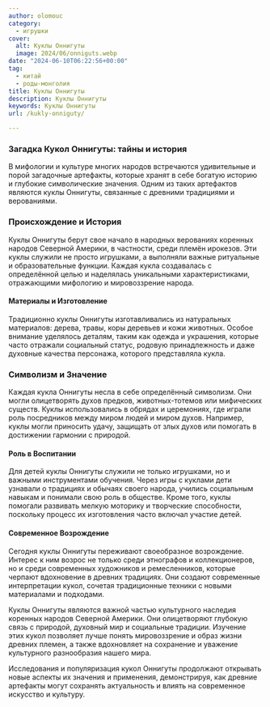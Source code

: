 ```yaml
---
author: olomouc
category:
  - игрушки
cover:
  alt: Куклы Оннигуты
  image: 2024/06/onniguts.webp
date: "2024-06-10T06:22:56+00:00"
tag:
  - китай
  - роды-монголия
title: Куклы Оннигуты
description: Куклы Оннигуты
keywords: Куклы Оннигуты
url: /kukly-onniguty/

---
```

### Загадка Кукол Оннигуты: тайны и история

В мифологии и культуре многих народов встречаются удивительные и порой загадочные артефакты, которые хранят в себе богатую историю и глубокие символические значения. Одним из таких артефактов являются куклы Оннигуты, связанные с древними традициями и верованиями.

### Происхождение и История

Куклы Оннигуты берут свое начало в народных верованиях коренных народов Северной Америки, в частности, среди племён ирокезов. Эти куклы служили не просто игрушками, а выполняли важные ритуальные и образовательные функции. Каждая кукла создавалась с определённой целью и наделялась уникальными характеристиками, отражающими мифологию и мировоззрение народа.

#### Материалы и Изготовление

Традиционно куклы Оннигуты изготавливались из натуральных материалов: дерева, травы, коры деревьев и кожи животных. Особое внимание уделялось деталям, таким как одежда и украшения, которые часто отражали социальный статус, родовую принадлежность и даже духовные качества персонажа, которого представляла кукла.

### Символизм и Значение

Каждая кукла Оннигуты несла в себе определённый символизм. Они могли олицетворять духов предков, животных-тотемов или мифических существ. Куклы использовались в обрядах и церемониях, где играли роль посредников между миром людей и миром духов. Например, куклы могли приносить удачу, защищать от злых духов или помогать в достижении гармонии с природой.

#### Роль в Воспитании

Для детей куклы Оннигуты служили не только игрушками, но и важными инструментами обучения. Через игры с куклами дети узнавали о традициях и обычаях своего народа, учились социальным навыкам и понимали свою роль в обществе. Кроме того, куклы помогали развивать мелкую моторику и творческие способности, поскольку процесс их изготовления часто включал участие детей.

#### Современное Возрождение

Сегодня куклы Оннигуты переживают своеобразное возрождение. Интерес к ним возрос не только среди этнографов и коллекционеров, но и среди современных художников и ремесленников, которые черпают вдохновение в древних традициях. Они создают современные интерпретации кукол, сочетая традиционные техники с новыми материалами и подходами.

Куклы Оннигуты являются важной частью культурного наследия коренных народов Северной Америки. Они олицетворяют глубокую связь с природой, духовный мир и социальные традиции. Изучение этих кукол позволяет лучше понять мировоззрение и образ жизни древних племен, а также вдохновляет на сохранение и уважение культурного разнообразия нашего мира.

Исследования и популяризация кукол Оннигуты продолжают открывать новые аспекты их значения и применения, демонстрируя, как древние артефакты могут сохранять актуальность и влиять на современное искусство и культуру.
